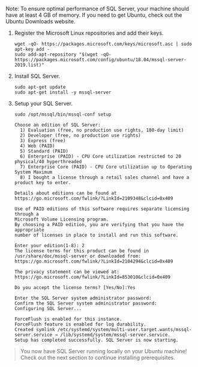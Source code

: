 Note: To ensure optimal performance of SQL Server, your machine should have at least 4 GB of memory.
If you need to get Ubuntu, check out the Ubuntu Downloads website.

1. Register the Microsoft Linux repositories and add their keys.

    ```terminal
    wget -qO- https://packages.microsoft.com/keys/microsoft.asc | sudo apt-key add -
    sudo add-apt-repository "$(wget -qO- https://packages.microsoft.com/config/ubuntu/18.04/mssql-server-2019.list)"
    ```

2. Install SQL Server.

    ```terminal
    sudo apt-get update
    sudo apt-get install -y mssql-server
    ```

3. Setup your SQL Server.

    ```terminal
    sudo /opt/mssql/bin/mssql-conf setup
    ```

    ```results
    Choose an edition of SQL Server:
      1) Evaluation (free, no production use rights, 180-day limit)
      2) Developer (free, no production use rights)
      3) Express (free)
      4) Web (PAID)
      5) Standard (PAID)
      6) Enterprise (PAID) - CPU Core utilization restricted to 20 physical/40 hyperthreaded
      7) Enterprise Core (PAID) - CPU Core utilization up to Operating System Maximum
      8) I bought a license through a retail sales channel and have a product key to enter.

    Details about editions can be found at
    https://go.microsoft.com/fwlink/?LinkId=2109348&clcid=0x409

    Use of PAID editions of this software requires separate licensing through a
    Microsoft Volume Licensing program.
    By choosing a PAID edition, you are verifying that you have the appropriate
    number of licenses in place to install and run this software.

    Enter your edition(1-8): 2
    The license terms for this product can be found in
    /usr/share/doc/mssql-server or downloaded from:
    https://go.microsoft.com/fwlink/?LinkId=2104294&clcid=0x409

    The privacy statement can be viewed at:
    https://go.microsoft.com/fwlink/?LinkId=853010&clcid=0x409

    Do you accept the license terms? [Yes/No]:Yes

    Enter the SQL Server system administrator password:
    Confirm the SQL Server system administrator password:
    Configuring SQL Server...

    ForceFlush is enabled for this instance.
    ForceFlush feature is enabled for log durability.
    Created symlink /etc/systemd/system/multi-user.target.wants/mssql-server.service → /lib/systemd/system/mssql-server.service.
    Setup has completed successfully. SQL Server is now starting.
    ```

> You now have SQL Server running locally on your Ubuntu machine! Check out the next section to continue installing prerequisites.
